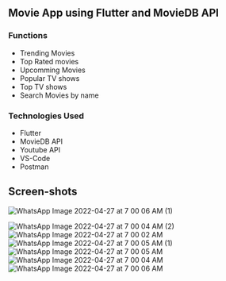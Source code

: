 ## Movie App using Flutter and MovieDB API

### Functions
- Trending Movies
- Top Rated movies
- Upcomming Movies
- Popular TV shows
- Top TV shows
- Search Movies by name

### Technologies Used
- Flutter
- MovieDB API
- Youtube API
- VS-Code
- Postman

## Screen-shots
![WhatsApp Image 2022-04-27 at 7 00 06 AM (1)](https://user-images.githubusercontent.com/59562575/165454445-1f8e68da-7b93-4b29-9720-2a488817d435.jpeg)

![WhatsApp Image 2022-04-27 at 7 00 04 AM (2)](https://user-images.githubusercontent.com/59562575/165454462-6b36a75c-b186-45c3-8ae0-472b6b8e236d.jpeg)
![WhatsApp Image 2022-04-27 at 7 00 02 AM](https://user-images.githubusercontent.com/59562575/165454466-e765da22-8952-44ed-a701-29680a1b7555.jpeg)
![WhatsApp Image 2022-04-27 at 7 00 05 AM (1)](https://user-images.githubusercontent.com/59562575/165454475-85c85fc5-99b8-4ff7-ac58-d4963e1ef390.jpeg)
![WhatsApp Image 2022-04-27 at 7 00 05 AM](https://user-images.githubusercontent.com/59562575/165454479-4d66fa15-1693-4213-bf08-ea60255ff31c.jpeg)
![WhatsApp Image 2022-04-27 at 7 00 04 AM](https://user-images.githubusercontent.com/59562575/165454481-643871fc-50f9-46a7-97af-ae69d2972ca4.jpeg)
![WhatsApp Image 2022-04-27 at 7 00 06 AM](https://user-images.githubusercontent.com/59562575/165454489-aba80258-2d8b-4a5a-9e39-b42d16df2656.jpeg)
